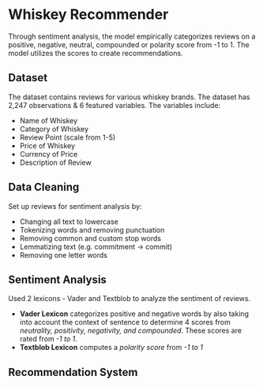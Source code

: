 # Whiskey Recommender
Through sentiment analysis, the model empirically categorizes reviews on a positive, negative, neutral, compounded or polarity score from -1 to 1. The model utilizes the scores to create recommendations. 


## Dataset
The dataset contains reviews for various whiskey brands. The dataset has 2,247 observations & 6 featured variables. The variables include:
  - Name of Whiskey
  - Category of Whiskey
  - Review Point (scale from 1-5)
  - Price of Whiskey
  - Currency of Price
  - Description of Review
  
 ## Data Cleaning 
Set up reviews for sentiment analysis by:
  - Changing all text to lowercase
  - Tokenizing words and removing punctuation
  - Removing common and custom stop words
  - Lemmatizing text (e.g. commitment → commit)
  - Removing one letter words
  
 ## Sentiment Analysis
 Used 2 lexicons - Vader and Textblob to analyze the sentiment of reviews.
  - **Vader Lexicon** categorizes positive and negative words by also taking into account the context of sentence to determine 4 scores from *neutrality, positivity, negativity, and compounded*. These scores are rated from *-1 to 1*. 
  - **Textblob Lexicon** computes a *polarity score* from *-1 to 1*
  
  ## Recommendation System
  
 

 
